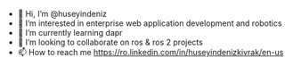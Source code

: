 - 👋 Hi, I’m @huseyindeniz
- 👀 I’m interested in enterprise web application development and robotics
- 🌱 I’m currently learning dapr
- 💞️ I’m looking to collaborate on ros & ros 2 projects
- 📫 How to reach me https://ro.linkedin.com/in/huseyindenizkivrak/en-us

<!---
huseyindeniz/huseyindeniz is a ✨ special ✨ repository because its `README.md` (this file) appears on your GitHub profile.
You can click the Preview link to take a look at your changes.
--->
